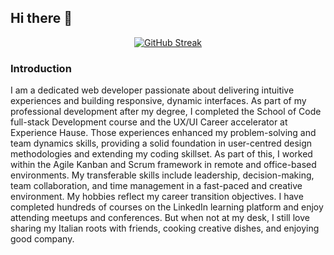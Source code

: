 ## Hi there 👋

<p align="center">
<a href="https://git.io/streak-stats"><img src="https://streak-stats.demolab.com?user=mdisumma&theme=hacker" alt="GitHub Streak" /></a>
</p>

### Introduction
I am a dedicated web developer passionate about delivering intuitive experiences and building responsive, dynamic interfaces.
As part of my professional development after my degree, I completed the School of Code full-stack Development course and the UX/UI Career accelerator at Experience Hause. Those experiences enhanced my problem-solving and team dynamics skills, providing a solid foundation in user-centred design methodologies and extending my coding skillset. As part of this, I worked within the Agile Kanban and Scrum framework in remote and office-based environments. My transferable skills include leadership, decision-making, team collaboration, and time management in a fast-paced and creative environment.
My hobbies reflect my career transition objectives. I have completed hundreds of courses on the LinkedIn learning platform and enjoy attending meetups and conferences. But when not at my desk, I still love sharing my Italian roots with friends, cooking creative dishes, and enjoying good company.

